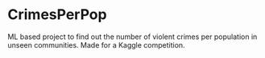 # CrimesPerPop
ML based project to find out the number of violent crimes per population in unseen communities. Made for a Kaggle competition.
